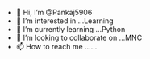 - 👋 Hi, I’m @Pankaj5906
- 👀 I’m interested in ...Learning
- 🌱 I’m currently learning ...Python
- 💞️ I’m looking to collaborate on ...MNC
- 📫 How to reach me ......

<!---
Pankaj5906/Pankaj5906 is a ✨ special ✨ repository because its `README.md` (this file) appears on your GitHub profile.
You can click the Preview link to take a look at your changes.
--->
